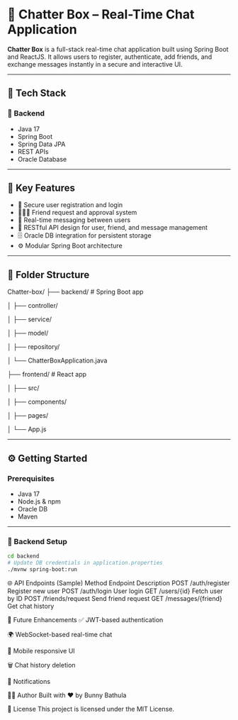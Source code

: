 # 💬 Chatter Box – Real-Time Chat Application

**Chatter Box** is a full-stack real-time chat application built using Spring Boot and ReactJS. It allows users to register, authenticate, add friends, and exchange messages instantly in a secure and interactive UI.

---

## 🚀 Tech Stack

### 🔧 Backend
- Java 17
- Spring Boot
- Spring Data JPA
- REST APIs
- Oracle Database

---

## 🔑 Key Features

- 🔐 Secure user registration and login
- 🧑‍🤝‍🧑 Friend request and approval system
- 💬 Real-time messaging between users
- 📃 RESTful API design for user, friend, and message management
- 🗄️ Oracle DB integration for persistent storage
- ⚙️ Modular Spring Boot architecture

---

## 📁 Folder Structure

Chatter-box/
├── backend/ # Spring Boot app

│ ├── controller/

│ ├── service/

│ ├── model/

│ ├── repository/

│ └── ChatterBoxApplication.java

├── frontend/ # React app

│ ├── src/

│ ├── components/

│ ├── pages/

│ └── App.js



---

## ⚙️ Getting Started

### Prerequisites
- Java 17
- Node.js & npm
- Oracle DB
- Maven

---

### 🧪 Backend Setup

```bash
cd backend
# Update DB credentials in application.properties
./mvnw spring-boot:run
```

🌐 API Endpoints (Sample)
Method	Endpoint	Description
POST	/auth/register	Register new user
POST	/auth/login	User login
GET	/users/{id}	Fetch user by ID
POST	/friends/request	Send friend request
GET	/messages/{friend}	Get chat history

🔮 Future Enhancements
✅ JWT-based authentication

🌍 WebSocket-based real-time chat

📱 Mobile responsive UI

🗑️ Chat history deletion

🔔 Notifications


👨‍💻 Author
Built with ❤️ by Bunny Bathula

📜 License
This project is licensed under the MIT License.
